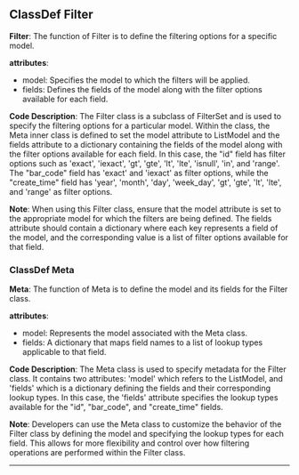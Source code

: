 ## ClassDef Filter
**Filter**: The function of Filter is to define the filtering options for a specific model.

**attributes**: 
- model: Specifies the model to which the filters will be applied.
- fields: Defines the fields of the model along with the filter options available for each field.

**Code Description**:
The Filter class is a subclass of FilterSet and is used to specify the filtering options for a particular model. Within the class, the Meta inner class is defined to set the model attribute to ListModel and the fields attribute to a dictionary containing the fields of the model along with the filter options available for each field. In this case, the "id" field has filter options such as 'exact', 'iexact', 'gt', 'gte', 'lt', 'lte', 'isnull', 'in', and 'range'. The "bar_code" field has 'exact' and 'iexact' as filter options, while the "create_time" field has 'year', 'month', 'day', 'week_day', 'gt', 'gte', 'lt', 'lte', and 'range' as filter options.

**Note**: When using this Filter class, ensure that the model attribute is set to the appropriate model for which the filters are being defined. The fields attribute should contain a dictionary where each key represents a field of the model, and the corresponding value is a list of filter options available for that field.
### ClassDef Meta
**Meta**: The function of Meta is to define the model and its fields for the Filter class.

**attributes**: 
- model: Represents the model associated with the Meta class.
- fields: A dictionary that maps field names to a list of lookup types applicable to that field.

**Code Description**: 
The Meta class is used to specify metadata for the Filter class. It contains two attributes: 'model' which refers to the ListModel, and 'fields' which is a dictionary defining the fields and their corresponding lookup types. In this case, the 'fields' attribute specifies the lookup types available for the "id", "bar_code", and "create_time" fields.

**Note**: 
Developers can use the Meta class to customize the behavior of the Filter class by defining the model and specifying the lookup types for each field. This allows for more flexibility and control over how filtering operations are performed within the Filter class.
***
